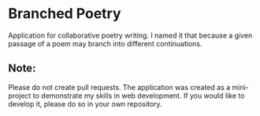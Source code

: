 # Branched Poetry

Application for collaborative poetry writing. I named it that because a given passage of a poem may branch into different continuations.

## Note:
Please do not create pull requests. The application was created as a mini-project to demonstrate my skills in web development. If you would like to develop it, please do so in your own repository.
